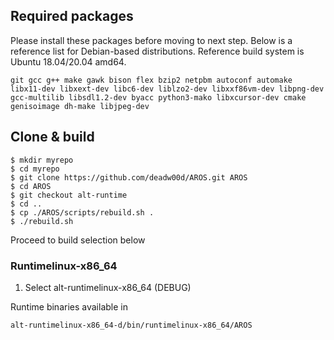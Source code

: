 ## Required packages

Please install these packages before moving to next step. Below is a reference list for Debian-based distributions. Reference build system is Ubuntu 18.04/20.04 amd64.

    git gcc g++ make gawk bison flex bzip2 netpbm autoconf automake libx11-dev libxext-dev libc6-dev liblzo2-dev libxxf86vm-dev libpng-dev gcc-multilib libsdl1.2-dev byacc python3-mako libxcursor-dev cmake genisoimage dh-make libjpeg-dev

## Clone & build

    $ mkdir myrepo
    $ cd myrepo
    $ git clone https://github.com/deadw00d/AROS.git AROS
    $ cd AROS
    $ git checkout alt-runtime
    $ cd ..
    $ cp ./AROS/scripts/rebuild.sh .
    $ ./rebuild.sh

Proceed to build selection below

### Runtimelinux-x86_64

1. Select alt-runtimelinux-x86_64 (DEBUG)

Runtime binaries available in

    alt-runtimelinux-x86_64-d/bin/runtimelinux-x86_64/AROS
